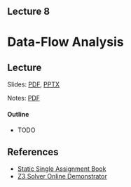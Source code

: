 Lecture 8
---
# Data-Flow Analysis 

## Lecture

Slides: [PDF](slides_08.pdf), [PPTX](slides_08.pptx)

Notes: [PDF](nodes_08.pdf)

#### Outline

* TODO

## References

* [Static Single Assignment Book](https://github.com/pfalcon/ssabook)
* [Z3 Solver Online Demonstrator](https://compsys-tools.ens-lyon.fr/z3/)
